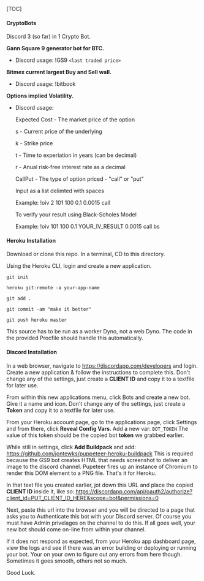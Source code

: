 [TOC]

#### CryptoBots

Discord 3 (so far) in 1 Crypto Bot.

**Gann Square 9 generator bot for BTC.**

- Discord usage: !GS9 `<last traded price>`

**Bitmex current largest Buy and Sell wall.**

- Discord usage: !bitbook

**Options implied Volatility.**

- Discord usage:

  Expected Cost - The market price of the option
  
  s - Current price of the underlying
  
  k - Strike price
  
  t - Time to experiation in years (can be decimal)
  
  r - Anual risk-free interest rate as a decimal
  
  CallPut - The type of option priced - "call" or "put"
  
  Input as a list delimted with spaces
  
  Example: !oiv 2 101 100 0.1 0.0015 call
  
  To verify your result using Black-Scholes Model
  
  Example: !oiv 101 100 0.1 YOUR_IV_RESULT 0.0015 call bs

#### Heroku Installation

Download or clone this repo.
In a terminal, CD to this directory.

Using the Heroku CLI, login and create a new application.

`git init`

`heroku git:remote -a your-app-name`

`git add .`

`git commit -am "make it better"`

`git push heroku master`

This source has to be run as a worker Dyno, not a web Dyno.
The code in the provided Procfile should handle this automatically.

#### Discord Installation

In a web browser, navigate to https://discordapp.com/developers and login.
Create a new application & follow the instructions to complete this.
Don't change any of the settings, just create a **CLIENT ID** and copy it to a textfile for later use.

From within this new applications menu, click Bots and create a new bot. Give it a name and icon.
Don't change any of the settings, just create a **Token** and copy it to a textfile for later use.

From your Heroku account page, go to the applications page, click Settings and from there, click **Reveal Config Vars**. Add a new var: `BOT_TOKEN`
The value of this token should be the copied bot **token** we grabbed earlier.

While still in settings, click **Add Buildpack** and add:
https://github.com/jontewks/puppeteer-heroku-buildpack
This is required because the GS9 bot creates HTML that needs screenshot to deliver an image to the discord channel. Pupeteer fires up an instance of Chromium to render this DOM element to a PNG file.
That's it for Heroku.

In that text file you created earlier, jot down this URL and place the copied **CLIENT ID** inside it, like so:
https://discordapp.com/api/oauth2/authorize?client_id=PUT_CLIENT_ID_HERE&scope=bot&permissions=0

Next, paste this url into the browser and you will be directed to a page that asks you to Authenticate this bot with your Discord server. Of course you must have Admin privelages on the channel to do this.
If all goes well, your new bot should come on-line from within your channel.

If it does not respond as expected, from your Heroku app dashboard page, view the logs and see if there was an error building or deploying or running your bot. Your on your own to figure out any errors from here though. Sometimes it goes smooth, others not so much.

Good Luck.
